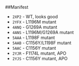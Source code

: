 ##Manifest 

* `2XP2` - WT, looks good
* `2YFX` - L1196M mutant
* `4ANQ` - G1269A mutant 
* `4ANS` - L1196M/G1269A mutant
* `5AAA` - L1198F mutant
* `5AAB` - C1156Y/L1198F mutant
* `5AAC` -  C1156Y mutant
* `2YJR` - F1174L mutant, APO 
* `2YJS` - C1156Y mutant, APO 
